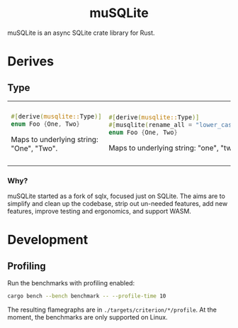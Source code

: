 <h1 align="center">muSQLite</h1>

muSQLite is an async SQLite crate library for Rust.



# Derives

## Type

<table>
<tr>
<td>

```rust
#[derive(musqlite::Type)]
enum Foo {One, Two}
```

Maps to underlying string: "One", "Two".

</td>

<td>

```rust
#[derive(musqlite::Type)]
#[musqlite(rename_all = "lower_case")]
enum Foo {One, Two}
```

Maps to underlying string: "one", "two".

</td>

<td>

```rust
#[derive(musqlite::Type)]
#[musqlite(repr = "i32")]
enum Foo {One, Two}
```

Maps to underlying *i32*: 0, 1.

</td>
</tr>
</table>


### Why?

muSQLite started as a fork of sqlx, focused just on SQLite. The aims are to simplify and clean up the codebase, strip
out un-needed features, add new features, improve testing and ergonomics, and support WASM.


# Development


## Profiling

Run the benchmarks with profiling enabled:

```sh
cargo bench --bench benchmark -- --profile-time 10
```

The resulting flamegraphs are in `./targets/criterion/*/profile`. At the moment, the benchmarks are only supported on
Linux.